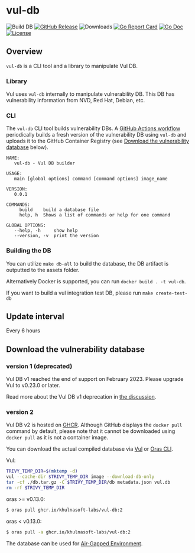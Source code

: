 # vul-db 

![Build DB](https://github.com/khulnasoft-labs/vul-db/workflows/Vul%20DB/badge.svg)
[![GitHub Release][release-img]][release]
![Downloads][download]
[![Go Report Card][report-card-img]][report-card]
[![Go Doc][go-doc-img]][go-doc]
[![License][license-img]][license]

[download]: https://img.shields.io/github/downloads/khulnasoft-labs/vul-db/total?logo=github
[release-img]: https://img.shields.io/github/release/khulnasoft-labs/vul-db.svg?logo=github
[release]: https://github.com/khulnasoft-labs/vul-db/releases
[report-card-img]: https://goreportcard.com/badge/github.com/khulnasoft-labs/vul-db
[report-card]: https://goreportcard.com/report/github.com/khulnasoft-labs/vul-db
[go-doc-img]: https://godoc.org/github.com/khulnasoft-labs/vul-db?status.svg
[go-doc]: https://godoc.org/github.com/khulnasoft-labs/vul-db
[code-cov]: https://codecov.io/gh/khulnasoft-labs/vul-db/branch/main/graph/badge.svg
[license-img]: https://img.shields.io/badge/License-Apache%202.0-blue.svg
[license]: https://github.com/khulnasoft-labs/vul-db/blob/main/LICENSE

## Overview
`vul-db` is a CLI tool and a library to manipulate Vul DB.

### Library
Vul uses `vul-db` internally to manipulate vulnerability DB. This DB has vulnerability information from NVD, Red Hat, Debian, etc.

### CLI
The `vul-db` CLI tool builds vulnerability DBs. A [GitHub Actions workflow](.github/workflows/cron.yml)
periodically builds a fresh version of the vulnerability DB using `vul-db` and uploads it to the GitHub
Container Registry (see [Download the vulnerability database](#download-the-vulnerability-database) below).

```
NAME:
   vul-db - Vul DB builder

USAGE:
   main [global options] command [command options] image_name

VERSION:
   0.0.1

COMMANDS:
     build    build a database file
     help, h  Shows a list of commands or help for one command

GLOBAL OPTIONS:
   --help, -h     show help
   --version, -v  print the version
```

### Building the DB
You can utilize `make db-all` to build the database, the DB artifact is outputted to the assets folder.

Alternatively Docker is supported, you can run `docker build . -t vul-db`.

If you want to build a vul integration test DB, please run `make create-test-db`

## Update interval
Every 6 hours

## Download the vulnerability database
### version 1 (deprecated)
Vul DB v1 reached the end of support on February 2023. Please upgrade Vul to v0.23.0 or later.

Read more about the Vul DB v1 deprecation in [the discussion](https://github.com/khulnasoft-labs/vul/discussions/1653).

### version 2
Vul DB v2 is hosted on [GHCR](https://github.com/orgs/khulnasoft-labs/packages/container/package/vul-db).
Although GitHub displays the `docker pull` command by default, please note that it cannot be downloaded using `docker pull` as it is not a container image.

You can download the actual compiled database via [Vul](https://khulnasoft-labs.github.io/vul/) or [Oras CLI](https://oras.land/cli/).

Vul:
```sh
TRIVY_TEMP_DIR=$(mktemp -d)
vul --cache-dir $TRIVY_TEMP_DIR image --download-db-only
tar -cf ./db.tar.gz -C $TRIVY_TEMP_DIR/db metadata.json vul.db
rm -rf $TRIVY_TEMP_DIR
```
oras >= v0.13.0:
```sh
$ oras pull ghcr.io/khulnasoft-labs/vul-db:2
```

oras < v0.13.0:
```sh
$ oras pull -a ghcr.io/khulnasoft-labs/vul-db:2
```
The database can be used for [Air-Gapped Environment](https://khulnasoft-labs.github.io/vul/latest/docs/advanced/air-gap/).
